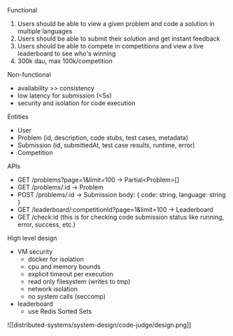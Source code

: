 Functional
1. Users should be able to view a given problem and code a solution in multiple languages
2. Users should be able to submit their solution and get instant feedback
3. Users should be able to compete in competitions and view a live leaderboard to see who's winning
4. 300k dau, max 100k/competition

Non-functional
- availability >> consistency
- low latency for submission (<5s)
- security and isolation for code execution

Entities
- User
- Problem (id, description, code stubs, test cases, metadata)
- Submission (id, submittedAt, test case results, runtime, error)
- Competition

APIs
- GET /problems?page=1&limit=100 -> Partial\<Problem>\[]
- GET /problems/:id -> Problem
- POST /problems/:id -> Submission
  body: {
    code: string,
    language: string
  }
- GET /leaderboard/:competitionId?page=1&limit=100 -> Leaderboard
- GET /check:id (this is for checking code submission status like running, error, success, etc.)

High level design
- VM security
	- docker for isolation
	- cpu and memory bounds
	- explicit timeout per execution
	- read only filesystem (writes to tmp)
	- network isolation
	- no system calls (seccomp)
- leaderboard
	- use Redis Sorted Sets

![[distributed-systems/system-design/code-judge/design.png]]

